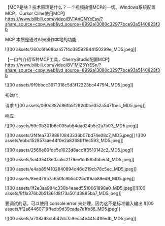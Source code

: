 
【MCP是啥？技术原理是什么？一个视频搞懂MCP的一切。Windows系统配置MCP，Cursor Cline使用MCP】 https://www.bilibili.com/video/BV1AnQNYxEsy/?share_source=copy_web&vd_source=8992a13080c32977bce93a5140823f3b

MCP 本质是通过AI来操作本地的功能

![[00 assets/260c6fe68baa57f4d38592844150299e_MD5.jpeg]]

【一口气介绍15种MCP工具，CherryStudio配置MCP】 https://www.bilibili.com/video/BV1MjZ5YrESn/?share_source=copy_web&vd_source=8992a13080c32977bce93a5140823f3b



![[00 assets/9f9bbcc3971318c5d3f12223bc4475f4_MD5.jpeg]]

初始化

请求
![[00 assets/060c387d86fb5f282d0be352a547fbec_MD5.jpeg]]

响应

![[00 assets/59e0b301b6c035ab54dad24b5e2a7b03_MD5.jpeg]]


![[00 assets/3f4fea73788810843336b07bd74e08c7_MD5.jpeg]]
![[00 assets/ebbc152857aae44f0e2a8368b11ec593_MD5.jpeg]]

![[00 assets/2566e80fde5e1023d8acc1f3510142c2_MD5.jpeg]]

![[00 assets/5a4354f3e0aa5c2f76ee1cd565fbbed4_MD5.jpeg]]

![[00 assets/e4ab85f4102840894d46d219cb78c5ec_MD5.jpeg]]



![[00 assets/8ee476b7a650fc9b5c025c1f9aa89ed9_MD5.jpeg]]



![[00 assets/1f2e3aa984c330b4eaed5510061898e0_MD5.jpeg]]![[00 assets/9f1a376b2b51361d8f73a501d3885ba7_MD5.jpeg]]

要调试的话，可以使用 console.error 来处理，因为这不是标准输入输出
![[00 assets/ff2a64460719ffadb9d39cada7e1fb86_MD5.jpeg]]


![[00 assets/a708a63cbb42dc7a9eca4e44fc419edb_MD5.jpeg]]